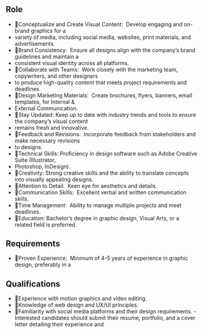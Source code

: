 # 

## Role

* Conceptualize and Create Visual Content:  Develop engaging and on-brand graphics for a
* variety of media, including social media, websites, print materials, and advertisements.
* Brand Consistency:  Ensure all designs align with the company’s brand guidelines and maintain a
* consistent visual identity across all platforms.
* Collaborate with Teams:  Work closely with the marketing team, copywriters, and other designers
* to produce high-quality content that meets project requirements and deadlines.
* Design Marketing Materials:  Create brochures, flyers, banners, email templates, for Internal &
* External Communication.
* Stay Updated: Keep up to date with industry trends and tools to ensure the company’s visual content
* remains fresh and innovative.
* Feedback and Revisions:  Incorporate feedback from stakeholders and make necessary revisions
* to designs.
* Technical Skills: Proficiency in design software such as Adobe Creative Suite (Illustrator,
* Photoshop, InDesign).
* Creativity: Strong creative skills and the ability to translate concepts into visually appealing designs.
* Attention to Detail:  Keen eye for aesthetics and details.
* Communication Skills:  Excellent verbal and written communication skills.
* Time Management:  Ability to manage multiple projects and meet deadlines.
* Education: Bachelor’s degree in graphic design, Visual Arts, or a related field is preferred.

## Requirements

* Proven Experience:  Minimum of 4-5 years of experience in graphic design, preferably in a

## Qualifications

* Experience with motion graphics and video editing.
* Knowledge of web design and UX/UI principles.
* Familiarity with social media platforms and their design requirements.
-Interested candidates should submit their resume, portfolio, and a cover letter detailing their experience and
